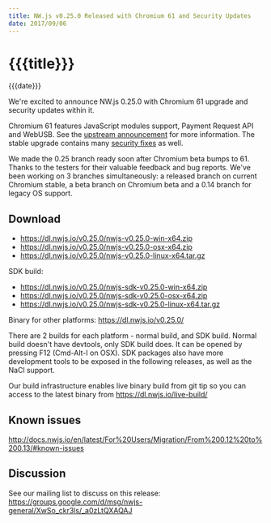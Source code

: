 ```yaml
---
title: NW.js v0.25.0 Released with Chromium 61 and Security Updates
date: 2017/09/06
---
```

# {{{title}}}
{{{date}}}

We're excited to announce NW.js 0.25.0 with Chromium 61 upgrade and security updates within it.

Chromium 61 features JavaScript modules support, Payment Request API and WebUSB. See the [upstream announcement](https://blog.chromium.org/2017/08/chrome-61-beta-javascript-modules.html) for more information. The stable upgrade contains many [security fixes](https://chromereleases.googleblog.com/2017/09/stable-channel-update-for-desktop.html) as well.

We made the 0.25 branch ready soon after Chromium beta bumps to 61. Thanks to the testers for their valuable feedback and bug reports. We've been working on 3 branches simultaneously: a released branch on current Chromium stable, a beta branch on Chromium beta and a 0.14 branch for legacy OS support.

## Download 

* https://dl.nwjs.io/v0.25.0/nwjs-v0.25.0-win-x64.zip 
* https://dl.nwjs.io/v0.25.0/nwjs-v0.25.0-osx-x64.zip 
* https://dl.nwjs.io/v0.25.0/nwjs-v0.25.0-linux-x64.tar.gz 

SDK build: 
* https://dl.nwjs.io/v0.25.0/nwjs-sdk-v0.25.0-win-x64.zip 
* https://dl.nwjs.io/v0.25.0/nwjs-sdk-v0.25.0-osx-x64.zip 
* https://dl.nwjs.io/v0.25.0/nwjs-sdk-v0.25.0-linux-x64.tar.gz 

Binary for other platforms: https://dl.nwjs.io/v0.25.0/ 

There are 2 builds for each platform - normal build, and SDK build. Normal build doesn't have devtools, only SDK build does. lt can be opened by pressing F12 (Cmd-Alt-I on OSX). SDK packages also have more development tools to be exposed in the following releases, as well as the NaCl support.

Our build infrastructure enables live binary build from git tip so you can access to the latest binary from https://dl.nwjs.io/live-build/ 

## Known issues 
 
http://docs.nwjs.io/en/latest/For%20Users/Migration/From%200.12%20to%200.13/#known-issues

## Discussion

See our mailing list to discuss on this release: https://groups.google.com/d/msg/nwjs-general/XwSo_ckr3ls/_a0zLtQXAQAJ
